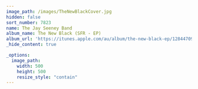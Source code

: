 ```yaml
---
image_path: /images/TheNewBlackCover.jpg
hidden: false
sort_number: 7823
name: The Jay Seeney Band
album_name: The New Black (SFR - EP)
album_url: 'https://itunes.apple.com/au/album/the-new-black-ep/1284470989'
_hide_content: true

_options:
  image_path:
    width: 500
    height: 500
    resize_style: "contain"
---
```


